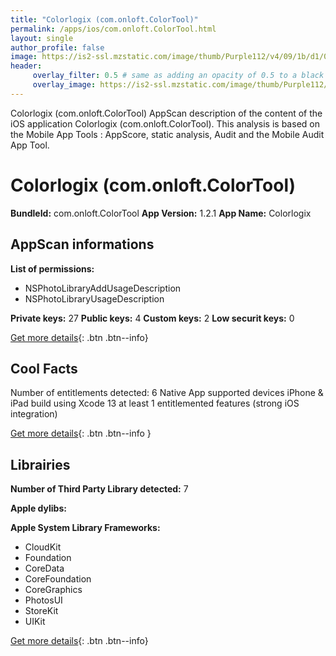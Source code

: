 ```yaml
---
title: "Colorlogix (com.onloft.ColorTool)"
permalink: /apps/ios/com.onloft.ColorTool.html
layout: single
author_profile: false
image: https://is2-ssl.mzstatic.com/image/thumb/Purple112/v4/09/1b/d1/091bd177-bb4c-4081-2734-b4ea34ca3b7c/AppIcon-1x_U007emarketing-0-7-0-85-220.png/512x512bb.jpg
header: 
     overlay_filter: 0.5 # same as adding an opacity of 0.5 to a black background
     overlay_image: https://is2-ssl.mzstatic.com/image/thumb/Purple112/v4/09/1b/d1/091bd177-bb4c-4081-2734-b4ea34ca3b7c/AppIcon-1x_U007emarketing-0-7-0-85-220.png/512x512bb.jpg
---
```

Colorlogix (com.onloft.ColorTool) AppScan description of the content of the iOS application Colorlogix (com.onloft.ColorTool). This analysis is based on the Mobile App Tools : AppScore, static analysis, Audit and the Mobile Audit App Tool.

# Colorlogix (com.onloft.ColorTool)

**BundleId:** com.onloft.ColorTool
**App Version:** 1.2.1
**App Name:** Colorlogix


## AppScan informations 

**List of permissions:** 
- NSPhotoLibraryAddUsageDescription
- NSPhotoLibraryUsageDescription
  
  
**Private keys:** 27
**Public keys:** 4
**Custom keys:** 2
**Low securit keys:** 0
  
[Get more details](/pricing.html){: .btn .btn--info}

## Cool Facts

Number of entitlements detected: 6
Native App
supported devices iPhone & iPad
build using Xcode 13
at least 1 entitlemented features (strong iOS integration)
  
[Get more details](/pricing.html){: .btn .btn--info }

## Librairies 
**Number of Third Party Library detected:** 7


**Apple dylibs:**


**Apple System Library Frameworks:**
- CloudKit
- Foundation
- CoreData
- CoreFoundation
- CoreGraphics
- PhotosUI
- StoreKit
- UIKit


  
[Get more details](/pricing.html){: .btn .btn--info}

